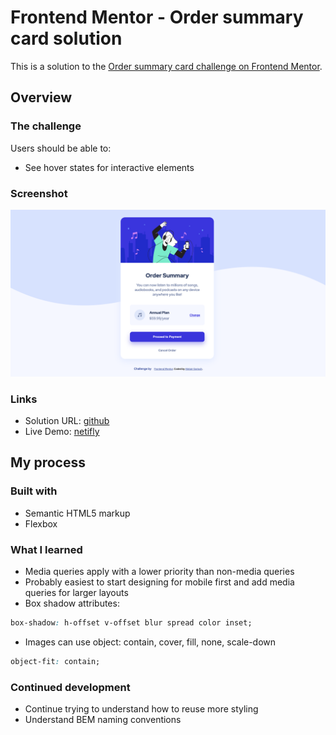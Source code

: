 # Frontend Mentor - Order summary card solution

This is a solution to the [Order summary card challenge on Frontend Mentor](https://www.frontendmentor.io/challenges/order-summary-component-QlPmajDUj).

## Overview

### The challenge

Users should be able to:

- See hover states for interactive elements

### Screenshot

![screenshot](images/Screenshot.png)

### Links

- Solution URL: [github](https://github.com/agarioch/fm-order-summary-component-main)
- Live Demo: [netifly](https://condescending-lalande-03bcad.netlify.app/)

## My process

### Built with

- Semantic HTML5 markup
- Flexbox

### What I learned

* Media queries apply with a lower priority than non-media queries
* Probably easiest to start designing for mobile first and add media queries for larger layouts
* Box shadow attributes:
```css
box-shadow: h-offset v-offset blur spread color inset;
```
* Images can use object: contain, cover, fill, none, scale-down
```css
object-fit: contain;
```

### Continued development

* Continue trying to understand how to reuse more styling
* Understand BEM naming conventions